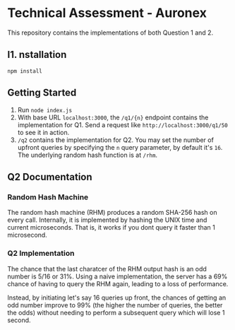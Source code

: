 # Technical Assessment - Auronex

This repository contains the implementations of both Question 1 and 2.

## I1. nstallation
`npm install`

## Getting Started
1. Run `node index.js`
2. With base URL `localhost:3000`, the `/q1/{n}` endpoint contains the implementation for Q1. Send a request like `http://localhost:3000/q1/50` to see it in action.
2. `/q2` contains the implementation for Q2. You may set the number of upfront queries by specifying the `n` query parameter, by default it's `16`. The underlying random hash function is at `/rhm`.

## Q2 Documentation
### Random Hash Machine
The random hash machine (RHM) produces a random SHA-256 hash on every call. Internally, it is implemented by hashing the UNIX time and current microseconds. That is, it works if you dont query it faster than 1 microsecond.

### Q2 Implementation
The chance that the last charatcer of the RHM output hash is an odd number is 5/16 or 31%. Using a naive implementation, the server has a 69% chance of having to query the RHM again, leading to a loss of performance.

Instead, by initiating let's say 16 queries up front, the chances of getting an odd number improve to 99% (the higher the number of queries, the better the odds) without needing to perform a subsequent query which will lose 1 second.
